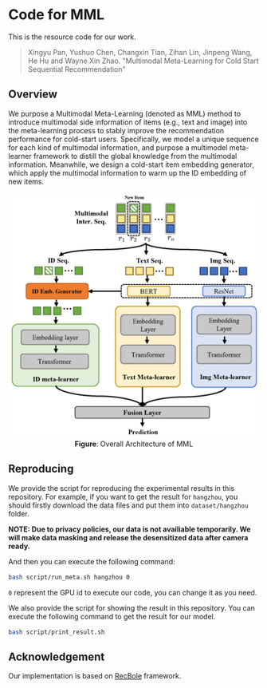 # Code for MML

This is the resource code for our work.
> Xingyu Pan, Yushuo Chen, Changxin Tian, Zihan Lin, Jinpeng Wang, He Hu and Wayne Xin Zhao. "Multimodal Meta-Learning for Cold Start Sequential Recommendation"

## Overview
We purpose a Multimodal Meta-Learning (denoted as MML) method to introduce multimodal side information of items (e.g., text and image) into the meta-learning process to stably improve the recommendation performance for cold-start users. Specifically, we model a unique sequence for each kind of multimodal information, and purpose a multimodel meta-learner framework to distill the global knowledge from the multimodal information. Meanwhile, we design a cold-start item embedding generator, which apply the multimodal information to warm up the ID embedding of new items. 

<p align="center">
  <img src="model_fig.png" alt="MML structure" width="600">
  <br>
  <b>Figure</b>: Overall Architecture of MML
</p>

## Reproducing
We provide the script for reproducing the experimental results in this repository.
For example, if you want to get the result for `hangzhou`, 
you should firstly download the data files and put them into `dataset/hangzhou` folder.

**NOTE: Due to privacy policies, our data is not availiable temporarily. We will make data masking and release the desensitized data after camera ready.**

And then you can execute the following command:
```bash
bash script/run_meta.sh hangzhou 0
```
`0` represent the GPU id to execute our code, you can change it as you need. 

We also provide the script for showing the result in this repository.
You can execute the following command to get the result for our model.
```bash
bash script/print_result.sh
```

## Acknowledgement
Our implementation is based on [RecBole](https://github.com/RUCAIBox/RecBole) framework.
